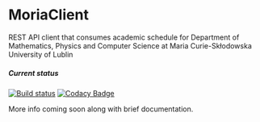 # MoriaClient
 REST API client that consumes academic schedule for Department of Mathematics, Physics and Computer Science at Maria Curie-Skłodowska University of Lublin

##### Current status
[![Build status](https://ci.appveyor.com/api/projects/status/206asllkic1d7y6k/branch/master?svg=true)](https://ci.appveyor.com/project/JachuPL/moriaclient/branch/master) [![Codacy Badge](https://api.codacy.com/project/badge/Grade/d1192b2b3bdb49e8b727b434f4998a15)](https://www.codacy.com/app/JachuPL/MoriaClient?utm_source=github.com&amp;utm_medium=referral&amp;utm_content=JachuPL/MoriaClient&amp;utm_campaign=Badge_Grade)

More info coming soon along with brief documentation.